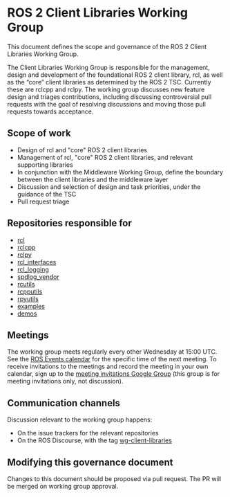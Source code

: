 # ROS 2 Client Libraries Working Group

This document defines the scope and governance of the ROS 2 Client Libraries Working Group.

The Client Libraries Working Group is responsible for the management, design and development of the foundational ROS 2 client library, rcl, as well as the “core” client libraries as determined by the ROS 2 TSC.
Currently these are rclcpp and rclpy.
The working group discusses new feature design and triages contributions, including discussing controversial pull requests with the goal of resolving discussions and moving those pull requests towards acceptance.

## Scope of work

- Design of rcl and "core" ROS 2 client libraries
- Management of rcl, "core" ROS 2 client libraries, and relevant supporting libraries
- In conjunction with the Middleware Working Group, define the boundary between the client libraries and the middleware layer
- Discussion and selection of design and task priorities, under the guidance of the TSC
- Pull request triage

## Repositories responsible for

- [rcl](https://github.com/ros2/rcl)
- [rclcpp](https://github.com/ros2/rclcpp)
- [rclpy](https://github.com/ros2/rclpy)
- [rcl_interfaces](https://github.com/ros2/rcl_interfaces)
- [rcl_logging](https://github.com/ros2/rcl_logging)
- [spdlog_vendor](https://github.com/ros2/spdlog_vendor)
- [rcutils](https://github.com/ros2/rcutils)
- [rcpputils](https://github.com/ros2/rcpputils)
- [rpyutils](https://github.com/ros2/rpyutils)
- [examples](https://github.com/ros2/examples)
- [demos](https://github.com/ros2/demos)

## Meetings

The working group meets regularly every other Wednesday at 15:00 UTC.
See the [ROS Events calendar](https://calendar.google.com/calendar/embed?src=agf3kajirket8khktupm9go748%40group.calendar.google.com) for the specific time of the next meeting.
To receive invitations to the meetings and record the meeting in your own calendar, sign up to the [meeting invitations Google Group](https://groups.google.com/forum/#!forum/ros-client-libraries-working-group-invites) (this group is for meeting invitations only, not discussion).

## Communication channels

Discussion relevant to the working group happens:

- On the issue trackers for the relevant repositories
- On the ROS Discourse, with the tag [wg-client-libraries](https://discourse.ros.org/tag/wg-client-libraries)

## Modifying this governance document

Changes to this document should be proposed via pull request.
The PR will be merged on working group approval.

